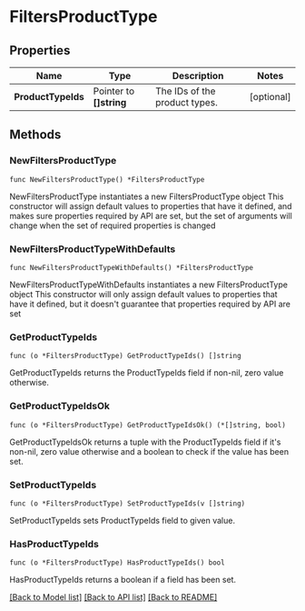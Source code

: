 # FiltersProductType

## Properties

Name | Type | Description | Notes
------------ | ------------- | ------------- | -------------
**ProductTypeIds** | Pointer to **[]string** | The IDs of the product types. | [optional] 

## Methods

### NewFiltersProductType

`func NewFiltersProductType() *FiltersProductType`

NewFiltersProductType instantiates a new FiltersProductType object
This constructor will assign default values to properties that have it defined,
and makes sure properties required by API are set, but the set of arguments
will change when the set of required properties is changed

### NewFiltersProductTypeWithDefaults

`func NewFiltersProductTypeWithDefaults() *FiltersProductType`

NewFiltersProductTypeWithDefaults instantiates a new FiltersProductType object
This constructor will only assign default values to properties that have it defined,
but it doesn't guarantee that properties required by API are set

### GetProductTypeIds

`func (o *FiltersProductType) GetProductTypeIds() []string`

GetProductTypeIds returns the ProductTypeIds field if non-nil, zero value otherwise.

### GetProductTypeIdsOk

`func (o *FiltersProductType) GetProductTypeIdsOk() (*[]string, bool)`

GetProductTypeIdsOk returns a tuple with the ProductTypeIds field if it's non-nil, zero value otherwise
and a boolean to check if the value has been set.

### SetProductTypeIds

`func (o *FiltersProductType) SetProductTypeIds(v []string)`

SetProductTypeIds sets ProductTypeIds field to given value.

### HasProductTypeIds

`func (o *FiltersProductType) HasProductTypeIds() bool`

HasProductTypeIds returns a boolean if a field has been set.


[[Back to Model list]](../README.md#documentation-for-models) [[Back to API list]](../README.md#documentation-for-api-endpoints) [[Back to README]](../README.md)


